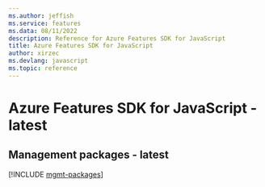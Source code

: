 ```yaml
---
ms.author: jeffish
ms.service: features
ms.data: 08/11/2022
description: Reference for Azure Features SDK for JavaScript
title: Azure Features SDK for JavaScript
author: xirzec
ms.devlang: javascript
ms.topic: reference
---
```

# Azure Features SDK for JavaScript - latest

## Management packages - latest
[!INCLUDE [mgmt-packages](features-mgmt-index.md)]